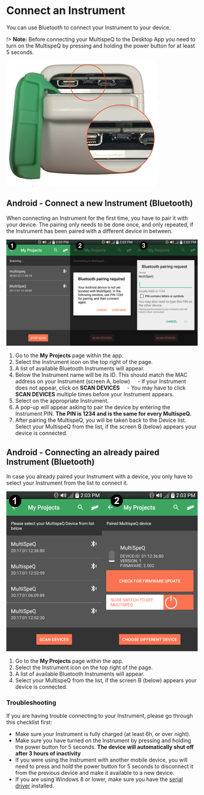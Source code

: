 # Connect an Instrument

You can use Bluetooth to connect your Instrument to your device.

!> **Note:** Before connecting your MultispeQ to the Desktop App you need to turn on the MultispeQ by pressing and holding the power button for at least 5 seconds.

![Turning on the MultispeQ using the button in the back](../instruments/images/multispeq-power-button.jpg)

## Android - Connect a new Instrument (Bluetooth)

When connecting an Instrument for the first time, you have to pair it with your device. The pairing only needs to be done once, and only repeated, if the Instrument has been paired with a different device in between.

![Connect a new Instrument](images/android-connect-new-instrument.png)

1. Go to the **My Projects** page within the app.
2. Select the Instrument icon on the top right of the page.
3. A list of available Bluetooth Instruments will appear.
4. Below the Instrument name will be its ID. This should match the MAC address on your Instrument (screen A, below)
    - If your Instrument does not appear, click on **SCAN DEVICES**
    - You may have to click **SCAN DEVICES** multiple times before your Instrument appears.
5. Select on the appropriate Instrument.
6. A pop-up will appear asking to pair the device by entering the Instrument PIN. **The PIN is 1234 and is the same for every MultispeQ.**
7. After pairing the MultispeQ, you will be taken back to the Device list. Select your MultispeQ from the list, if the screen B (below) appears your device is connected.

## Android - Connecting an already paired Instrument (Bluetooth)

In case you already paired your Instrument with a device, you only have to select your Instrument from the list to connect it.

![Connect an Instrument that has already been paired](images/android-connect-instrument.png)

1. Go to the **My Projects** page within the app.
2. Select the Instrument icon on the top right of the page.
3. A list of available Bluetooth Instruments will appear.
4. Select your MultispeQ from the list, if the screen B (below) appears your device is connected.

### Troubleshooting

If you are having trouble connecting to your Instrument, please go through this checklist first:

- Make sure your Instrument is fully charged (at least 6h, or over night).
- Make sure you have turned on the Instrument by pressing and holding the power button for 5 seconds. **The device will automatically shut off after 3 hours of inactivity**
- If you were using the Instrument with another mobile device, you will need to press and hold the power button for 5 seconds to disconnect it from the previous device and make it available to a new device.
- If you are using Windows 8 or lower, make sure you have the [serial driver](https://www.pjrc.com/teensy/td_download.html) installed.